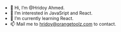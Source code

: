 - 👋 Hi, I’m @Hridoy Ahmed.
- 👀 I’m interested in JavaSript and React.
- 🌱 I’m currently learning React.
- 📫 Mail me to hridoy@orangetoolz.com to contact.

<!---
hridoy-orangetoolz/hridoy-orangetoolz is a ✨ special ✨ repository because its `README.md` (this file) appears on your GitHub profile.
You can click the Preview link to take a look at your changes.
--->
